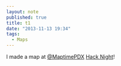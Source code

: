 ```yaml
---
layout: note
published: true
title: t1
date: "2013-11-13 19:34"
tags: 
  - Maps
---
```


I made a map at [@MaptimePDX](https://twitter.com/maptimepdx) [Hack Night](http://calagator.org/events/1250465193)!

<script src="http://cdn.leafletjs.com/leaflet-0.6.4/leaflet.js"></script>

<div id="map">
    <script>
    var map = L.map('map').setView([45.516469, -122.676208],14);
    
    L.tileLayer(
        'http://{s}.tile.stamen.com/toner/{z}/{x}/{y}.png', {
        attribution: '&copy; <a href="http://osm.org/copyright"> OpenStreetMap</a> contributors'
    }).addTo(map);
        
        var marker = L.marker([45.516469, -122.676208]).addTo(map);
        marker.bindPopup("EsriPDX");
    </script>
</div>

